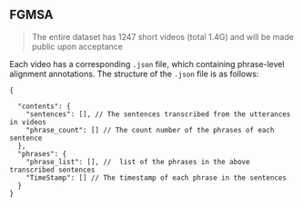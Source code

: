 ## FGMSA

> The entire dataset has 1247 short videos (total 1.4G) and will be made public upon acceptance

Each video has a corresponding `.json` file, which containing phrase-level alignment annotations. The structure of the `.json` file is as follows:

```json5
{
  
  "contents": {
    "sentences": [], // The sentences transcribed from the utterances in videos
    "phrase_count": [] // The count number of the phrases of each sentence
  },
  "phrases": {
    "phrase_list": [], //  list of the phrases in the above transcribed sentences  
    "TimeStamp": [] // The timestamp of each phrase in the sentences
  }
}
```